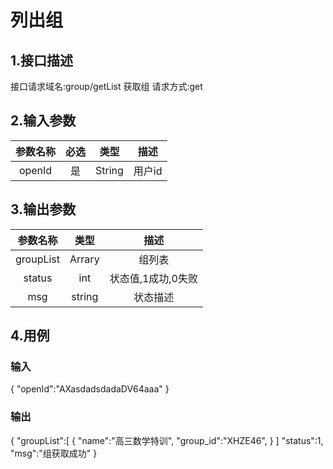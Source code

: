 # 列出组

## 1.接口描述

接口请求域名:group/getList
获取组
请求方式:get

## 2.输入参数

| 参数名称  | 必选  |  类型  |         描述         |
| :-------: | :---: | :----: | :------------------: |
| openId | 是 | String | 用户id |

## 3.输出参数

|  参数名称  |  类型  |         描述         |
| :-------: | :----: | :------------------: |
| groupList | Arrary | 组列表 |
| status | int | 状态值,1成功,0失败 |
| msg | string | 状态描述 |

## 4.用例

### 输入

{
    "openId":"AXasdadsdadaDV64aaa"
}

### 输出

{
    "groupList":[
        {
            "name":"高三数学特训",
            "group_id":"XHZE46",
        }
    ]
    "status":1,
    "msg":"组获取成功"
}
